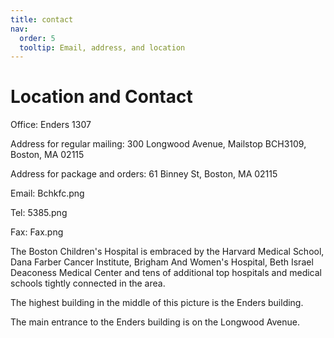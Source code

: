 ```yaml
---
title: contact
nav:
  order: 5
  tooltip: Email, address, and location
---
```


# <i class="fas fa-envelope"></i>Location and Contact
Office: Enders 1307 

Address for regular mailing:
300 Longwood Avenue, Mailstop BCH3109, Boston, MA 02115

Address for package and orders: 
61 Binney St, Boston, MA 02115 

Email: Bchkfc.png

Tel:  5385.png

Fax: Fax.png

The Boston Children's Hospital is embraced by the Harvard Medical School, Dana Farber Cancer Institute, Brigham And Women's Hospital, Beth Israel Deaconess Medical Center and tens of additional top hospitals and medical schools tightly connected in the area.

The highest building in the middle of this picture is the Enders building.

The main entrance to the Enders building is on the Longwood Avenue.
